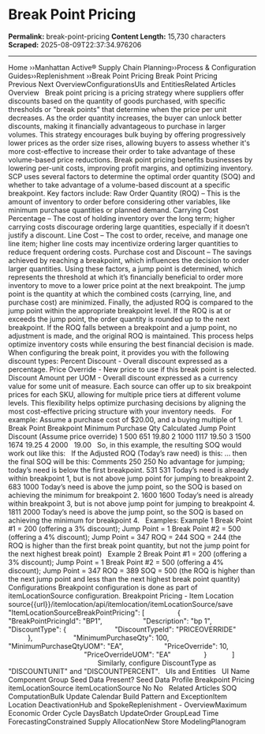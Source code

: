 # Break Point Pricing

**Permalink:** break-point-pricing
**Content Length:** 15,730 characters
**Scraped:** 2025-08-09T22:37:34.976206

---

Home &rsaquo;&rsaquo;Manhattan Active® Supply Chain Planning&rsaquo;&rsaquo;Process &amp; Configuration Guides&rsaquo;&rsaquo;Replenishment ››Break Point Pricing Break Point Pricing Previous&nbsp;Next OverviewConfigurationsUls and EntitiesRelated Articles Overview &nbsp; Break point pricing is a pricing strategy where suppliers offer discounts based on the quantity of goods purchased, with specific thresholds or &quot;break points&quot; that determine when the price per unit decreases. As the order quantity increases, the buyer can unlock better discounts, making it financially advantageous to purchase in larger volumes. This strategy encourages bulk buying by offering progressively lower prices as the order size rises, allowing buyers to assess whether it&#39;s more cost-effective to increase their order to take advantage of these volume-based price reductions. Break point pricing benefits businesses by lowering per-unit costs, improving profit margins, and optimizing inventory. SCP uses several factors to determine the optimal order quantity (SOQ) and whether to take advantage of a volume-based discount at a specific breakpoint. Key factors include: Raw Order Quantity (ROQ) &ndash; This is the amount of inventory to order before considering other variables, like minimum purchase quantities or planned demand. Carrying Cost Percentage &ndash; The cost of holding inventory over the long term; higher carrying costs discourage ordering large quantities, especially if it doesn&rsquo;t justify a discount. Line Cost &ndash; The cost to order, receive, and manage one line item; higher line costs may incentivize ordering larger quantities to reduce frequent ordering costs. Purchase cost and Discount &ndash; The savings achieved by reaching a breakpoint, which influences the decision to order larger quantities. Using these factors, a jump point is determined, which represents the threshold at which it&rsquo;s financially beneficial to order more inventory to move to a lower price point at the next breakpoint. The jump point is the quantity at which the combined costs (carrying, line, and purchase cost) are minimized. Finally, the adjusted ROQ is compared to the jump point within the appropriate breakpoint level. If the ROQ is at or exceeds the jump point, the order quantity is rounded up to the next breakpoint. If the ROQ falls between a breakpoint and a jump point, no adjustment is made, and the original ROQ is maintained. This process helps optimize inventory costs while ensuring the best financial decision is made. When configuring the break point, it provides&nbsp;you with the following discount types: Percent Discount - Overall discount expressed as a percentage. Price Override - New price to use if this break point is selected. Discount Amount per UOM - Overall discount expressed as a currency value for some unit of measure. Each source&nbsp;can offer up to six breakpoint prices&nbsp;for each SKU, allowing for multiple price tiers at different volume levels. This flexibility helps optimize purchasing decisions by aligning the most cost-effective pricing structure with your inventory needs. &nbsp; For example: Assume a purchase cost of $20.00, and a buying multiple of 1. &nbsp; Break Point Breakpoint Minimum Purchase Qty Calculated Jump Point Discount (Assume price override) 1 500 651 19.80 2 1000 1117 19.50 3 1500 1674 19.25 4 2000 &nbsp; 19.00 &nbsp; So, in this example, the resulting SOQ would work out like this: &nbsp; If the Adjusted ROQ (Today&rsquo;s raw need) is this: &hellip; then the final SOQ will be this: Comments 250 250 No advantage for jumping; today&rsquo;s need is below the first breakpoint. 531 531 Today&rsquo;s need is already within breakpoint 1, but is not above jump point for jumping to breakpoint 2. 683 1000 Today&rsquo;s need is above the jump point, so the SOQ is based on achieving the minimum for breakpoint 2. 1600 1600 Today&rsquo;s need is already within breakpoint 3, but is not above jump point for jumping to breakpoint 4. 1811 2000 Today&rsquo;s need is above the jump point, so the SOQ is based on achieving the minimum for breakpoint 4. &nbsp; Examples: Example 1 Break Point #1 = 200 (offering a 3% discount); Jump Point = 1 Break Point #2 = 500 (offering a 4% discount); Jump Point = 347 ROQ = 244 SOQ = 244 (the ROQ is higher than the first break point quantity, but not the jump point for the next highest break point) &nbsp; Example 2 Break Point #1 = 200 (offering a 3% discount); Jump Point = 1 Break Point #2 = 500 (offering a 4% discount); Jump Point = 347 ROQ = 389 SOQ = 500 (the ROQ is higher than the next jump point and less than the next highest break point quantity) &nbsp; Configurations Breakpoint configuration is done as part of itemLocationSource configuration. Breakpoint Pricing - Item Location source{{url}}/itemlocation/api/itemlocation/itemLocationSource/save &quot;ItemLocationSourceBreakPointPricing&quot;: [ &nbsp; &nbsp; &nbsp; &nbsp; &nbsp; &nbsp; &nbsp; &nbsp; { &nbsp; &nbsp; &nbsp; &nbsp; &nbsp; &nbsp; &nbsp; &nbsp; &nbsp; &nbsp; &quot;BreakPointPricingId&quot;: &quot;BP1&quot;, &nbsp; &nbsp; &nbsp; &nbsp; &nbsp; &nbsp; &nbsp; &nbsp; &nbsp; &nbsp; &quot;Description&quot;: &quot;bp 1&quot;, &nbsp; &nbsp; &nbsp; &nbsp; &nbsp; &nbsp; &nbsp; &nbsp; &nbsp; &nbsp; &quot;DiscountType&quot;: { &nbsp; &nbsp; &nbsp; &nbsp; &nbsp; &nbsp; &nbsp; &nbsp; &nbsp; &nbsp; &nbsp; &nbsp; &quot;DiscountTypeId&quot;: &quot;PRICEOVERRIDE&quot; &nbsp; &nbsp; &nbsp; &nbsp; &nbsp; &nbsp; &nbsp; &nbsp; &nbsp; &nbsp; }, &nbsp; &nbsp; &nbsp; &nbsp; &nbsp; &nbsp; &nbsp; &nbsp; &nbsp; &nbsp; &quot;MinimumPurchaseQty&quot;: 100, &nbsp; &nbsp; &nbsp; &nbsp; &nbsp; &nbsp; &nbsp; &nbsp; &nbsp; &nbsp; &quot;MinimumPurchaseQtyUOM&quot;: &quot;EA&quot;, &nbsp; &nbsp; &nbsp; &nbsp; &nbsp; &nbsp; &nbsp; &nbsp; &nbsp; &nbsp; &quot;PriceOverride&quot;: 10,&nbsp; &nbsp; &nbsp; &nbsp; &nbsp; &nbsp; &nbsp; &nbsp; &nbsp; &nbsp; &nbsp; &nbsp; &nbsp; &nbsp; &nbsp; &nbsp;&nbsp; &nbsp; &nbsp; &nbsp; &nbsp; &nbsp; &nbsp; &nbsp; &nbsp; &nbsp; &nbsp; &quot;PriceOverrideUOM&quot;: &quot;EA&quot; &nbsp; &nbsp; &nbsp; &nbsp; &nbsp; &nbsp; &nbsp; &nbsp; } &nbsp; &nbsp; &nbsp; &nbsp; &nbsp; &nbsp; ]&nbsp; &nbsp; &nbsp; &nbsp; &nbsp; &nbsp; &nbsp; &nbsp; &nbsp; &nbsp; &nbsp; &nbsp; &nbsp; &nbsp; &nbsp; &nbsp; &nbsp; &nbsp; &nbsp; &nbsp; &nbsp; &nbsp; &nbsp; &nbsp; &nbsp; &nbsp; &nbsp; &nbsp; &nbsp; Similarly, configure DiscountType as &quot;DISCOUNTUNIT&quot; and &quot;DISCOUNTPERCENT&quot;. &nbsp; Uls and Entities &nbsp; UI Name Component Group Seed Data Present? Seed Data Profile Breakpoint Pricing itemLocationSource itemLocationSource No No &nbsp; Related Articles SOQ ComputationBulk Update Calendar Build Pattern and ExceptionItem Location DeactivationHub and SpokeReplenishment - OverviewMaximum Economic Order Cycle DaysBatch UpdateOrder GroupLead Time ForecastingConstrained Supply AllocationNew Store ModelingPlanogram